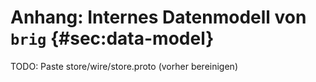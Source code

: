 # Anhang: Internes Datenmodell von ``brig`` {#sec:data-model}

TODO: Paste store/wire/store.proto (vorher bereinigen)
